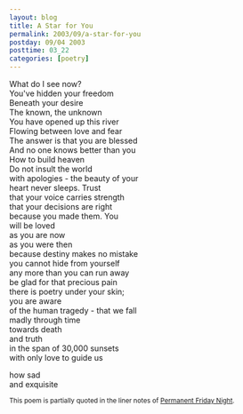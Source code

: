 ```yaml
---
layout: blog
title: A Star for You
permalink: 2003/09/a-star-for-you
postday: 09/04 2003
posttime: 03_22
categories: [poetry]
---
```


<p>What do I see now?<br />
You've hidden your freedom<br />
Beneath your desire<br />
The known, the unknown<br />
You have opened up this river<br />
Flowing between love and fear<br />
The answer is that you are blessed<br />
And no one knows better than you<br />
How to build heaven<br />
Do not insult the world<br />
with apologies - the beauty of your<br />
heart never sleeps. Trust<br />
that your voice carries strength<br />
that your decisions are right<br />
because you made them. You<br />
will be loved<br />
as you are now<br />
as you were then<br />
because destiny makes no mistake<br />
you cannot hide from yourself<br />
any more than you can run away<br />
be glad for that precious pain<br />
there is poetry under your skin;<br />
you are aware<br />
of the human tragedy - that we fall<br />
madly through time<br />
towards death<br />
and truth<br />
in the span of 30,000 sunsets<br />
with only love to guide us</p>
<p>how sad<br />
and exquisite</p>

<small>
This poem is partially quoted in the liner notes of <a href="http://axelradio.com/album/permanent-friday-night">Permanent Friday Night</a>.
</small>
